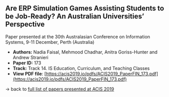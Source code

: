 ## Are ERP Simulation Games Assisting Students to be Job-Ready? An Australian Universities’ Perspective

Paper presented at the 30th Australasian Conference on Information Systems, 9-11 December, Perth (Australia)
- **Authors:** Nadia Faisal, Mehmood Chadhar, Anitra Goriss-Hunter and Andrew Stranieri
- **Paper ID:** 173
- **Track:** Track 14. IS Education, Curriculum, and Teaching Classes
- **View PDF file**: [https://acis2019.io/pdfs/ACIS2019_PaperFIN_173.pdf](https://acis2019.io/pdfs/ACIS2019_PaperFIN_173.pdf)

&rarr; back to [full list of papers presented at ACIS 2019](https://acis2019.io/)